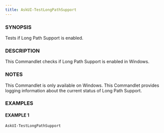 ```yaml
---
title: AskUI-TestLongPathSupport
---
```



### SYNOPSIS

Tests if Long Path Support is enabled.

### DESCRIPTION

This Commandlet checks if Long Path Support is enabled in Windows.

### NOTES

This Commandlet is only available on Windows.
This Commandlet provides logging information about the current status of Long Path Support.

### EXAMPLES

#### EXAMPLE 1

```powershell
AskUI-TestLongPathSupport
```


